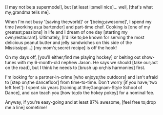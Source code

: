 [I may not be;a supermodel], but [at least I;smell nice]... well, [that's what my;grandma tells me].

When I'm not busy '[saving the;world]' or '[being;awesome]', I spend my time [working as;a bartender] and part-time chef. Cooking is [one of my greatest;passions] in life and I dream of one day [starting my own;restaurant]. Ultimately, [I'd like to;be known for serving the most delicious peanut butter and jelly sandwiches on this side of the Mississippi...] [my mom's;secret recipe] is off the hook!

On my days off, [you'll either;find me playing hockey] or belting out show-tunes with my 6-month-old nephew Jason. He says we should [take our;act on the road], but I think he needs to [brush up on;his harmonies] first.

I'm looking for a partner-in-crime [who enjoys;the outdoors] and isn't afraid to [step on;the dancefloor] from time-to-time. Don't worry [if you have;'two left feet']: I spent six years [training at the;Gangnam-Style School of Dance], and can teach you [how to;do the hokey pokey] for a nominal fee.

Anyway, if you're easy-going and at least 87% awesome, [feel free to;drop me a line] sometime!

